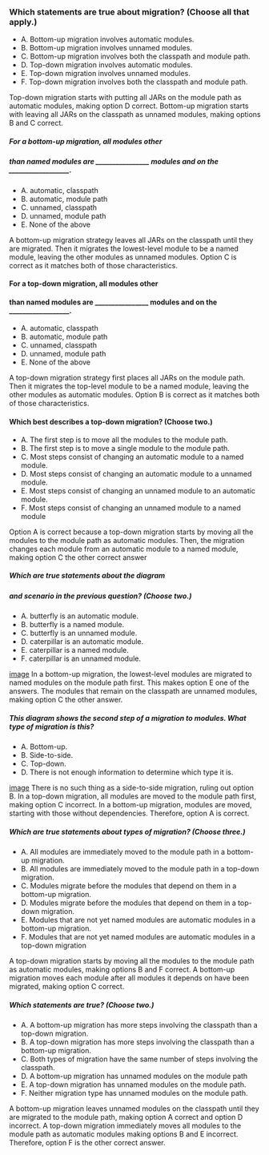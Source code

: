 ### Which statements are true about migration? (Choose all that apply.)
* A. Bottom-up migration involves automatic modules.
* B. Bottom-up migration involves unnamed modules.
* C. Bottom-up migration involves both the classpath and module path.
* D. Top-down migration involves automatic modules.
* E. Top-down migration involves unnamed modules.
* F. Top-down migration involves both the classpath and module path.

Top-down migration starts with putting all JARs
on the module path as automatic modules, making option D correct.
Bottom-up migration starts with leaving all JARs on
the classpath as unnamed modules, making options B and C correct.

##### For a bottom-up migration, all modules other
##### than named modules are ________________ modules and on the __________________.
* A. automatic, classpath
* B. automatic, module path
* C. unnamed, classpath
* D. unnamed, module path
* E. None of the above

A bottom-up migration strategy leaves all JARs on the classpath until they are migrated.
Then it migrates the lowest-level module to be a named module,
leaving the other modules as unnamed modules.
Option C is correct as it matches both of those characteristics.

#### For a top-down migration, all modules other
#### than named modules are ________________ modules and on the __________________.
*  A. automatic, classpath
*  B. automatic, module path
*  C. unnamed, classpath
*  D. unnamed, module path
*  E. None of the above

A top-down migration strategy first places all JARs on the module path.
Then it migrates the top-level module to be a named module,
leaving the other modules as automatic modules.
Option B is correct as it matches both of those characteristics.

#### Which best describes a top-down migration? (Choose two.)
* A. The first step is to move all the modules to the module path.
* B. The first step is to move a single module to the module path.
* C. Most steps consist of changing an automatic module to a named module.
* D. Most steps consist of changing an automatic module to a unnamed module.
* E. Most steps consist of changing an unnamed module to an automatic module.
* F. Most steps consist of changing an unnamed module to a named module

Option A is correct because a top-down migration starts
by moving all the modules to the module path as automatic modules.
Then, the migration changes each module from an automatic
module to a named module, making option C the other correct answer

##### Which are true statements about the diagram
##### and scenario in the previous question? (Choose two.)
* A. butterfly is an automatic module.
* B. butterfly is a named module.
* C. butterfly is an unnamed module.
* D. caterpillar is an automatic module.
* E. caterpillar is a named module.
* F. caterpillar is an unnamed module.

[image](images/butterfly_caterpillar.jpg)
In a bottom-up migration, the lowest-level modules are migrated
to named modules on the module path first.
This makes option E one of the answers.
The modules that remain on the classpath are unnamed modules, making option C the other answer.

##### This diagram shows the second step of a migration to modules. What type of migration is this?
* A. Bottom-up.
* B. Side-to-side.
* C. Top-down.
* D. There is not enough information to determine which type it is.

[image](images/butterfly_caterpillar.jpg)
There is no such thing as a side-to-side migration, ruling out option B.
In a top-down migration, all modules are moved to the module path first,
making option C incorrect. In a bottom-up migration,
modules are moved, starting with those without dependencies.
Therefore, option A is correct.

##### Which are true statements about types of migration? (Choose three.)
* A. All modules are immediately moved to the module path in a bottom-up migration.
* B. All modules are immediately moved to the module path in a top-down migration.
* C. Modules migrate before the modules that depend on them in a bottom-up migration.
* D. Modules migrate before the modules that depend on them in a top-down migration.
* E. Modules that are not yet named modules are automatic modules in a bottom-up migration.
* F. Modules that are not yet named modules are automatic modules in a top-down migration

A top-down migration starts by moving all the modules to the module path as automatic modules,
making options B and F correct.
A bottom-up migration moves each module after all modules
it depends on have been migrated, making option C correct.

##### Which statements are true? (Choose two.)
* A. A bottom-up migration has more steps involving the classpath than a top-down migration.
* B. A top-down migration has more steps involving the classpath than a bottom-up migration.
* C. Both types of migration have the same number of steps involving the classpath.
* D. A bottom-up migration has unnamed modules on the module path
* E. A top-down migration has unnamed modules on the module path.
* F. Neither migration type has unnamed modules on the module path.

A bottom-up migration leaves unnamed modules on the classpath
until they are migrated to the module path, making option A correct and option D incorrect.
A top-down migration immediately moves all modules to the module path as automatic
modules making options B and E incorrect. Therefore, option F is the other correct answer.


